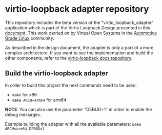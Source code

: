 # virtio-loopback adapter repository

This repository includes the beta version of the "virtio_loopback_adapter" application which is part of the Virtio Loopback Design presented in this [document](https://git.virtualopensystems.com/virtio-loopback/docs/-/blob/master/design_docs). This work carried on by Virtual Open Systems in the [Automotive Grade Linux](https://www.automotivegradelinux.org) community.

As described in the design document, the adapter is only a part of a more complex architecture. If you want to see the implementation and build the other components, refer to the [virtio-loopback docs repository](https://git.virtualopensystems.com/virtio-loopback/docs/-/tree/beta-release).

## Build the virtio-loopback adapter

In order to build this project the next commands need to be used:
- `make` for x86
- `make ARCH=arm64` for arm64

**NOTE**: You can also use the parameter "DEBUG=1" in order to enable the debug messages.

Example building the adapter with all the available parameters:
`make ARCH=arm64 DEBUG=1`
